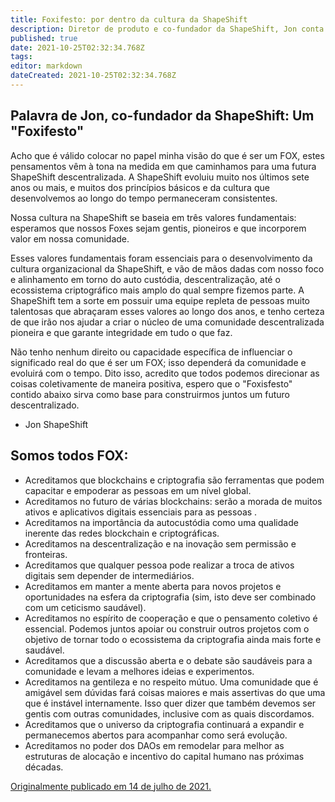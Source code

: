 ```yaml
---
title: Foxifesto: por dentro da cultura da ShapeShift
description: Diretor de produto e co-fundador da ShapeShift, Jon conta um pouco  sobre a cultura FOX.
published: true
date: 2021-10-25T02:32:34.768Z
tags: 
editor: markdown
dateCreated: 2021-10-25T02:32:34.768Z
---
```


## Palavra de Jon, co-fundador da ShapeShift: Um "Foxifesto"

Acho que é válido colocar no papel minha visão do que é ser um FOX, estes pensamentos vêm à tona na medida em que caminhamos para uma futura ShapeShift descentralizada. 
A ShapeShift evoluiu muito nos últimos sete anos ou mais, e muitos dos princípios básicos e da cultura que desenvolvemos ao longo do tempo permaneceram consistentes. 

Nossa cultura na ShapeShift se baseia em três valores fundamentais: esperamos que nossos Foxes sejam gentis, pioneiros e que incorporem valor em nossa comunidade. 

Esses valores fundamentais foram essenciais para o desenvolvimento da cultura organizacional da ShapeShift, e vão de mãos dadas com nosso foco e alinhamento em torno do auto custódia, descentralização, até o ecossistema criptográfico mais amplo do qual sempre fizemos parte. A ShapeShift tem a sorte em possuir uma equipe repleta de pessoas muito talentosas que abraçaram esses valores ao longo dos anos, e tenho certeza de que irão nos ajudar a criar o núcleo de uma comunidade descentralizada pioneira e que garante integridade em tudo o que faz. 

Não tenho nenhum direito ou capacidade específica de influenciar o significado real do que é ser um FOX; isso dependerá da comunidade e evoluirá com o tempo. 
Dito isso, acredito que todos podemos direcionar as coisas coletivamente de maneira positiva, espero que o "Foxisfesto" contido abaixo sirva como base para construirmos juntos um futuro descentralizado. 

- Jon ShapeShift

## Somos todos FOX:

- Acreditamos que blockchains e criptografia são ferramentas que podem capacitar e empoderar as pessoas em um nível global.
- Acreditamos no futuro de várias blockchains: serão a morada de muitos ativos e aplicativos digitais essenciais para as pessoas .
- Acreditamos na importância da autocustódia como uma qualidade inerente das redes blockchain e criptográficas.
- Acreditamos na descentralização e na inovação sem permissão e fronteiras.
- Acreditamos que qualquer pessoa pode realizar a troca de ativos digitais sem depender de intermediários.
- Acreditamos em manter a mente aberta para novos projetos e oportunidades na esfera da criptografia (sim, isto deve ser combinado com um ceticismo saudável).
- Acreditamos no espírito de cooperação e que o pensamento coletivo é essencial. Podemos juntos apoiar ou construir outros projetos com o objetivo de tornar todo o ecossistema da criptografia ainda mais forte e saudável.
- Acreditamos que a discussão aberta e o debate são saudáveis para a comunidade e levam a melhores ideias e experimentos.
- Acreditamos na gentileza e no respeito mútuo. Uma comunidade que é amigável sem dúvidas fará coisas maiores e mais assertivas do que uma que é instável internamente. Isso quer dizer que também devemos ser gentis com outras comunidades, inclusive com as quais discordamos.
- Acreditamos que o universo da criptografia continuará a expandir e permanecemos abertos para acompanhar como será evolução.
- Acreditamos no poder dos DAOs em remodelar para melhor as estruturas de alocação e incentivo do capital humano nas próximas décadas.

[Originalmente publicado em 14 de julho de 2021.](https://shapeshift.com/library/what-it-means-to-be-a-shapeshift-fox-a-short-foxifesto)